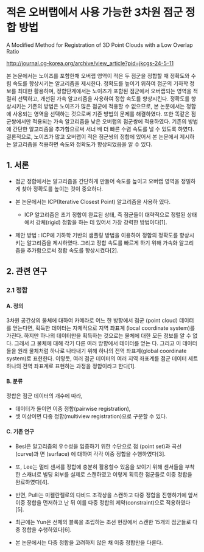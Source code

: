# 적은 오버랩에서 사용 가능한 3차원 점군 정합 방법

A Modified Method for Registration of 3D Point Clouds with a Low Overlap Ratio

http://journal.cg-korea.org/archive/view_article?pid=jkcgs-24-5-11



본 논문에서는 노이즈를 포함한채 오버랩 영역이 적은 두 점군을 정합할 때 정확도와 수렴 속도를 향상시키는 알고리즘을 제시한다. 정확도를 높이기 위하여 점군의 기하학 정보를 최대한 활용하며, 정합단계에서는 노이즈가 포함된 점군에서 오버랩되는 영역을 적절히 선택하고, 개선된 가속 알고리즘을 사용하여 정합 속도를 향상시킨다. 정확도를 향상시키는 기존의 방법은 노이즈가 많은 점군에 적용할 수 없으므로, 본 논문에서는 정합에 사용되는 영역을 선택하는 것으로써 기존 방법의 문제를 해결하였다. 또한 똑같은 점군쌍에서만 적용되는 가속 알고리즘을 낮은 오버랩의 점군쌍에 적용하였다. 기존의 방법에 간단한 알고리즘을 추가함으로써 서너 배 더 빠른 수렴 속도를 낼 수 있도록 하였다. 결론적으로, 노이즈가 많고 오버랩이 적은 점군쌍의 정합에 있어서 본 논문에서 제시하는 알고리즘을 적용하면 속도와 정확도가 향상되었음을 알 수 있다.


## 1. 서론 

- 점군 정합에서는 알고리즘을 간단하게 만들어 속도를 높이고 오버랩 영역을 정밀하게 찾아 정확도를 높이는 것이 중요하다.

- 본 논문에서는 ICP(Iterative Closest Point) 알고리즘을 사용하 였다. 
    - ICP 알고리즘은 초기 정합이 완료된 상태, 즉 점군들이 대략적으로 정렬된 상태에서 강체(rigid) 정합을 하는 데 있어서 가장 강력한 방법이다[1]. 

- 제안 방법 : ICP에 기하학 기반의 샘플링 방법을 이용하여 정합의 정확도를 향상시키는 알고리즘을 제시하였다. 그리고 정합 속도를 빠르게 하기 위해 가속화 알고리즘을 추가함으로써 정합 속도를 향상시켰다[2].


## 2. 관련 연구 

### 2.1 정합 


#### A. 정의 

3차원 공간상의 물체에 대하여 카메라로 어느 한 방향에서 점군 (point cloud) 데이터를 얻는다면, 획득한 데이터는 자체적으로 지역 좌표계 (local coordinate system)를 가진다. 하지만 하나의 데이터만을 획득하는 것으로는 물체에 대한 모든 정보를 알 수 없다. 그래서 그 물체에 대해 각기 다른 여러 방향에서 데이터를 얻는 다. 그리고 이 데이터들을 원래 물체처럼 하나로 나타내기 위해 하나의 전역 좌표계(global coordinate system)로 표현한다. 이렇둣, 여러 점군 데이터의 여러 지역 좌표계를 점군 데이터 세트 하나의 전역 좌표계로 표현하는 과정을 정합이라고 한다[1].

#### B. 분류 

정합은 점군 데이터의 개수에 따라, 
- 데이터가 둘이면 이중 정합(pairwise registration), 
- 셋 이상이면 다중 정합(multiview registration)으로 구분할 수 있다. 

#### C. 기존 연구 

- Besl은 알고리즘의 우수성을 입증하기 위한 수단으로 점 (point set)과 곡선 (curve)과 면 (surface) 에 대하여 각각 이중 정합을 수행하였다[3]. 

- 또, Lee는 멀티 센서를 정합에 충분히 활용할수 있음을 보이기 위해 센서들을 부착한 스캐너로 빌딩 외부를 실제로 스캔하였고 이렇게 획득한 점군들로 이중 정합을 완료하였다[4]. 

- 반면, Pulli는 미켈란젤로의 다비드 조각상을 스캔하고 다중 정합을 진행하기에 앞서 이중 정합을 먼저하고 난 뒤 이를 다중 정합의 제약(constraint)으로 적용하였다[5]. 

- 최근에는 Yun은 선체의 블록을 조립하는 조선 현장에서 스캔한 15개의 점군들로 다중 정합을 수행하였다[6]. 

- 본 논문에서는 다중 정합을 고려하지 않은 채 이중 정합만을 다룬다.